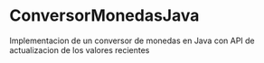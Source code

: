 # ConversorMonedasJava
Implementacion de un conversor de monedas en Java con API de actualizacion de los valores recientes
